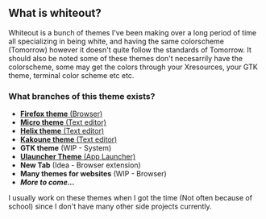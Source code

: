 ## What is whiteout?
Whiteout is a bunch of themes I've been making over a long period of time all specializing in being white, and having the same colorscheme (Tomorrow) however it doesn't quite follow the standards of Tomorrow. It should also be noted some of these themes don't necesarrily have the colorscheme, some may get the colors through your Xresources, your GTK theme, terminal color scheme etc etc.

### What branches of this theme exists?
 - [**Firefox theme** (Browser)](https://github.com/0neGuyDev/firefox-whiteout)
 - [**Micro theme** (Text editor)](https://github.com/0neGuyDev/micro-whiteout)
 - [**Helix theme** (Text editor)](https://github.com/Qeatrix/helix-themes/tree/serenity-white)
 - [**Kakoune theme** (Text editor)](https://github.com/Qeatrix/kakoune-themes/tree/serenity-white)
 - **GTK theme** (WIP - System)
 - [**Ulauncher Theme** (App Launcher)](https://github.com/0neGuyDev/ulauncher-whiteout)
 - **New Tab** (Idea - Browser extension)
 - **Many themes for websites** (WIP - Browser)
 - _**More to come...**_

I usually work on these themes when I got the time (Not often because of school) since I don't have many other side projects currently.
